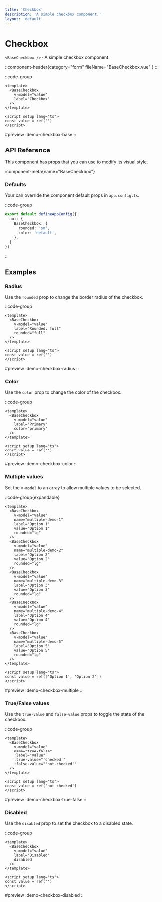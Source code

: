 ```yaml
---
title: 'Checkbox'
description: 'A simple checkbox component.'
layout: 'default'
---
```


# Checkbox

`<BaseCheckbox />` · A simple checkbox component.

::component-header{category="form" fileName="BaseCheckbox.vue" }
::

::code-group

```vue [DemoCheckboxBase.vue]
<template>
  <BaseCheckbox
    v-model="value"
    label="Checkbox"
  />
</template>

<script setup lang="ts">
const value = ref('')
</script>
```

#preview
:demo-checkbox-base
::

## API Reference

This component has props that you can use to modify its visual style.

:component-meta{name="BaseCheckbox"}

### Defaults

Your can override the component default props in `app.config.ts`.

::code-group

```ts [app.config.ts]
export default defineAppConfig({
  nui: {
    BaseCheckbox: {
      rounded: 'sm',
      color: 'default',
    },
  }
})
```
::

## Examples

### Radius

Use the `rounded` prop to change the border radius of the checkbox.

::code-group

```vue [DemoCheckboxRadius.vue]
<template>
  <BaseCheckbox
    v-model="value"
    label="Rounded: full"
    rounded="full"
  />
</template>

<script setup lang="ts">
const value = ref('')
</script>
```

#preview
:demo-checkbox-radius
::

### Color

Use the `color` prop to change the color of the checkbox.

::code-group

```vue [DemoCheckboxColor.vue]
<template>
  <BaseCheckbox
    v-model="value"
    label="Primary"
    color="primary"
  />
</template>

<script setup lang="ts">
const value = ref('')
</script>
```

#preview
:demo-checkbox-color
::

### Multiple values

Set the `v-model` to an array to allow multiple values to be selected.

::code-group{expandable}

```vue [DemoCheckboxMultiple.vue]
<template>
  <BaseCheckbox
    v-model="value"
    name="multiple-demo-1"
    label="Option 1"
    value="Option 1"
    rounded="lg"
  />
  <BaseCheckbox
    v-model="value"
    name="multiple-demo-2"
    label="Option 2"
    value="Option 2"
    rounded="lg"
  />
  <BaseCheckbox
    v-model="value"
    name="multiple-demo-3"
    label="Option 3"
    value="Option 3"
    rounded="lg"
  />
  <BaseCheckbox
    v-model="value"
    name="multiple-demo-4"
    label="Option 4"
    value="Option 4"
    rounded="lg"
  />
  <BaseCheckbox
    v-model="value"
    name="multiple-demo-5"
    label="Option 5"
    value="Option 5"
    rounded="lg"
  />
</template>

<script setup lang="ts">
const value = ref(['Option 1', 'Option 2'])
</script>
```

#preview
:demo-checkbox-multiple
::

### True/False values

Use the `true-value` and `false-value` props to toggle the state of the checkbox.

::code-group

```vue [DemoCheckboxTrueFalse.vue]
<template>
  <BaseCheckbox
    v-model="value"
    name="true-false"
    :label="value"
    :true-value="'checked'"
    :false-value="'not-checked'"
  />
</template>

<script setup lang="ts">
const value = ref('not-checked')
</script>
```

#preview
:demo-checkbox-true-false
::

### Disabled

Use the `disabled` prop to set the checkbox to a disabled state.

::code-group

```vue [DemoCheckboxDisabled.vue]
<template>
  <BaseCheckbox
    v-model="value"
    label="Disabled"
    disabled
  />
</template>

<script setup lang="ts">
const value = ref('')
</script>
```

#preview
:demo-checkbox-disabled
::